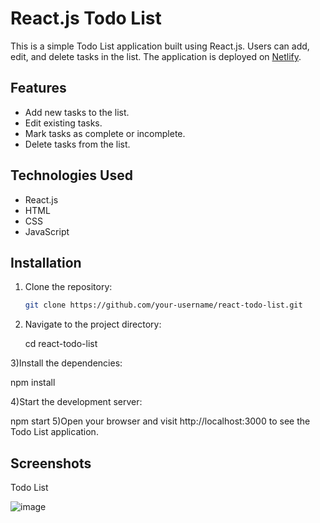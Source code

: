 # React.js Todo List

This is a simple Todo List application built using React.js. Users can add, edit, and delete tasks in the list. The application is deployed on [Netlify](https://todo-react-js-crud.netlify.app/).

## Features

- Add new tasks to the list.
- Edit existing tasks.
- Mark tasks as complete or incomplete.
- Delete tasks from the list.

## Technologies Used

- React.js
- HTML
- CSS
- JavaScript

## Installation

1. Clone the repository:

   ```bash
   git clone https://github.com/your-username/react-todo-list.git
   
2) Navigate to the project directory:

    cd react-todo-list

3)Install the dependencies:

npm install

4)Start the development server:

npm start
5)Open your browser and visit http://localhost:3000 to see the Todo List application.

## Screenshots
Todo List

![image](https://github.com/yagnikdevani00/todo-web/assets/133557751/59b8b0da-286e-4149-859f-6feb269d1109)



